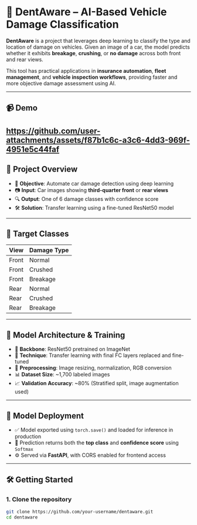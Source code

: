 # 🚗 DentAware – AI-Based Vehicle Damage Classification

**DentAware** is a project that leverages deep learning to classify the type and location of damage on vehicles. Given an image of a car, the model predicts whether it exhibits **breakage**, **crushing**, or **no damage** across both front and rear views.

This tool has practical applications in **insurance automation**, **fleet management**, and **vehicle inspection workflows**, providing faster and more objective damage assessment using AI.

---
## 📹 Demo
https://github.com/user-attachments/assets/f87b1c6c-a3c6-4dd3-969f-4951e5c44faf
---

## 🧠 Project Overview

- 🎯 **Objective**: Automate car damage detection using deep learning
- 📷 **Input**: Car images showing **third-quarter front** or **rear views**
- 🔍 **Output**: One of 6 damage classes with confidence score
- 🛠️ **Solution**: Transfer learning using a fine-tuned ResNet50 model

---

## 🧾 Target Classes

| View        | Damage Type  |
|-------------|--------------|
| Front       | Normal       |
| Front       | Crushed      |
| Front       | Breakage     |
| Rear        | Normal       |
| Rear        | Crushed      |
| Rear        | Breakage     |

---

## 🧪 Model Architecture & Training

- 🧠 **Backbone**: ResNet50 pretrained on ImageNet
- 🔧 **Technique**: Transfer learning with final FC layers replaced and fine-tuned
- 🧹 **Preprocessing**: Image resizing, normalization, RGB conversion
- 📊 **Dataset Size**: ~1,700 labeled images
- 📈 **Validation Accuracy**: ~80% (Stratified split, image augmentation used)

---

## 🔬 Model Deployment

- ✅ Model exported using `torch.save()` and loaded for inference in production
- 🧮 Prediction returns both the **top class** and **confidence score** using `Softmax`
- ⚙️ Served via **FastAPI**, with CORS enabled for frontend access

---

## 🛠️ Getting Started

### 1. Clone the repository

```bash
git clone https://github.com/your-username/dentaware.git
cd dentaware
